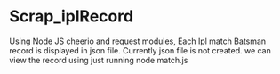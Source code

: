 # Scrap_iplRecord
Using Node JS cheerio and request modules, Each Ipl match Batsman record is displayed in json file.
Currently json file is not created. we can view the record using just running node match.js
